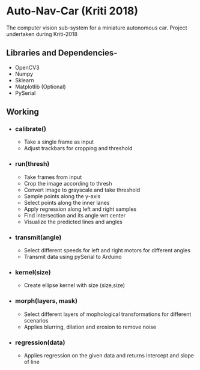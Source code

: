 # Auto-Nav-Car (Kriti 2018)

The computer vision sub-system for a miniature autonomous car. Project undertaken during Kriti-2018

## Libraries and Dependencies-
* OpenCV3
* Numpy
* Sklearn
* Matplotlib (Optional)
* PySerial

## Working
* ### calibrate()
    * Take a single frame as input
    * Adjust trackbars for cropping and threshold
* ### run(thresh)
    * Take frames from input
    * Crop the image according to thresh
    * Convert image to grayscale and take threshold
    * Sample points along the y-axis
    * Select points along the inner lanes
    * Apply regression along left and right samples
    * Find intersection and its angle wrt center
    * Visualize the predicted lines and angles
* ### transmit(angle)
    * Select different speeds for left and right motors for different angles
    * Transmit data using pySerial to Arduino
* ### kernel(size)
    * Create ellipse kernel with size (size,size)
* ### morph(layers, mask)
    *  Select different layers of mophological transformations for different scenarios
    *  Applies blurring, dilation and erosion to remove noise
*  ### regression(data)
    *  Applies regression on the given data and returns intercept and slope of line
